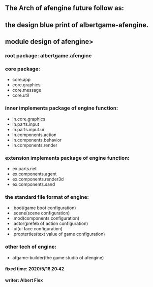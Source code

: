 ## The Arch of afengine future follow as:
## the design blue print of albertgame-afengine.
## module design of afengine>
### root package: albertgame.afengine
### core package:
* core.app
* core.graphics
* core.message
* core.util

### inner implements package of engine function:
* in.core.graphics
* in.parts.input
* in.parts.input.ui
* in.components.action
* in.components.behavior
* in.components.render

### extension implements package of engine function:
* ex.parts.net
* ex.components.agent
* ex.components.render3d
* ex.components.sand

### the standard file format of engine:
* .boot(game boot configuration)
* .scene(scene configuration)
* .mod(components configuration)
* .actor(prefeb of action configuration)
* .ui(ui face configuration)
* .propterties(text value of game configuration)

### other tech of engine:
* afgame-builder(the game studio of afengine)

#### fixed time: 2020/5/16 20:42
#### writer: Albert Flex
